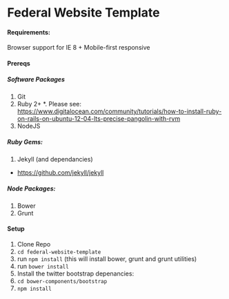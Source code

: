 # Federal Website Template


#### Requirements:

Browser support for IE 8 +
Mobile-first responsive

#### Prereqs

##### Software Packages
1. Git
2. Ruby 2+
 *. Please see: https://www.digitalocean.com/community/tutorials/how-to-install-ruby-on-rails-on-ubuntu-12-04-lts-precise-pangolin-with-rvm
3. NodeJS

##### Ruby Gems:
1. Jekyll (and dependancies)
 * https://github.com/jekyll/jekyll

##### Node Packages:
1. Bower
2. Grunt

#### Setup

1. Clone Repo
1. ```cd federal-website-template```
1. run ```npm install``` (this will install bower, grunt and grunt utilities)
1. run ```bower install```
1. Install the twitter bootstrap depenancies:
 1. ```cd bower-components/bootstrap```
 1. ```npm install```